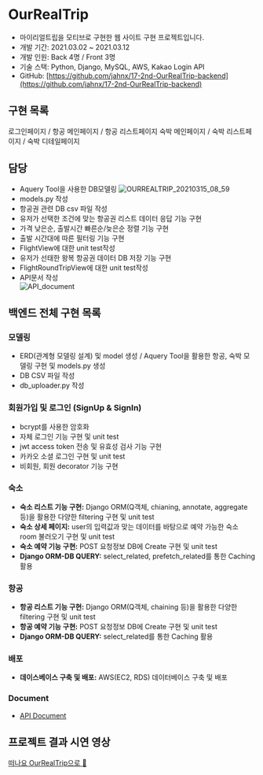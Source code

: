 # OurRealTrip
- 마이리얼트립을 모티브로 구현한 웹 사이트 구현 프로젝트입니다.
- 개발 기간: 2021.03.02 ~ 2021.03.12
- 개발 인원: Back 4명 / Front 3명
- 기술 스택: Python, Django, MySQL, AWS, Kakao Login API
- GitHub: [https://github.com/jahnx/17-2nd-OurRealTrip-backend](https://github.com/jahnx/17-2nd-OurRealTrip-backend)

## 구현 목록

로그인페이지 / 항공 메인페이지 / 항공 리스트페이지
숙박 메인페이지 / 숙박 리스트페이지 / 숙박 디테일페이지

## 담당 
- Aquery Tool을 사용한 DB모델링 
![OURREALTRIP_20210315_08_59](https://user-images.githubusercontent.com/72085261/111140749-0c38cd00-85c6-11eb-9ba8-2c361739f76b.png)
- models.py 작성
- 항공권 관련 DB csv 파일 작성
- 유저가 선택한 조건에 맞는 항공권 리스트 데이터 응답 기능 구현
- 가격 낮은순, 출발시간 빠른순/늦은순 정렬 기능 구현
- 출발 시간대에 따른 필터링 기능 구현
- FlightView에 대한 unit test작성
- 유저가 선태한 왕복 항공권 데이터 DB 저장 기능 구현
- FlightRoundTripView에 대한 unit test작성
- API문서 작성 <br>
![API_document](https://user-images.githubusercontent.com/72085261/111141132-836e6100-85c6-11eb-932d-2dda95b2d8b1.gif)

## 백엔드 전체 구현 목록
### 모델링
- ERD(관계형 모델링 설계) 및 model 생성 / Aquery Tool을 활용한 항공, 숙박 모델링 구현 및 models.py 생성
- DB CSV 파일 작성
- db_uploader.py 작성

### 회원가입 및 로그인 (SignUp & SignIn)
- bcrypt를 사용한 암호화
- 자체 로그인 기능 구현 및 unit test 
- jwt access token 전송 및 유효성 검사 기능 구현
- 카카오 소셜 로그인 구현 및 unit test
- 비회원, 회원 decorator 기능 구현 

### 숙소
- **숙소 리스트 기능 구현:**
Django ORM(Q객체, chianing, annotate, aggregate 등)을 활용한 다양한 filtering 구현 및 unit test
- **숙소 상세 페이지:**
user의 입력값과 맞는 데이터를 바탕으로 예약 가능한 숙소 room 불러오기 구현 및 unit test
- **숙소 예약 기능 구현:**
POST 요청정보 DB에 Create 구현 및 unit test 
- **Django ORM-DB QUERY:**
select_related, prefetch_related를 통한 Caching 활용

### 항공
- **항공 리스트 기능 구현:**
Django ORM(Q객체, chaining 등)을 활용한 다양한 filtering 구현 및 unit test
- **항공 예약 기능 구현:**
POST 요청정보 DB에 Create 구현 및 unit test 
- **Django ORM-DB QUERY:**
select_related를 통한 Caching 활용

### 배포 
- **데이스베이스 구축 및 배포:**
AWS(EC2, RDS) 데이터베이스 구축 및 배포

### Document
- [API Document](https://www.notion.so/API-Document-e1c56cbbc3a3418b8f1d211aaf4fcd71)

## 프로젝트 결과 시연 영상
[떠나요 OurRealTrip으로 🛫](https://www.youtube.com/watch?v=bpsRyUtgs-8)
